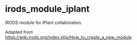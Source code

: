 # irods_module_iplant

IRODS module for iPlant collaboration.

Adapted from https://wiki.irods.org/index.php/How_to_create_a_new_module

